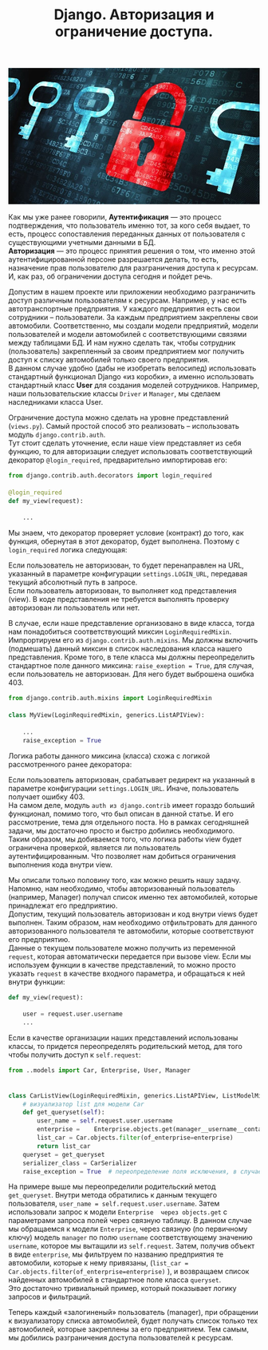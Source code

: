 ﻿---
layout: post
title: Django. Авторизация и ограничение доступа.
---
![](/image/post-2020-04-15/zamok1.jpg)



Как мы уже ранее говорили, **Аутентификация** — это процесс подтверждения, что пользователь именно тот, за кого себя выдает, то есть, процесс сопоставления переданных данных от пользователя с существующими учетными данными в БД.   
**Авторизация** — это процесс принятия решения о том, что именно этой аутентифицированной персоне разрешается делать, то есть, назначение прав пользователю для разграничения доступа к ресурсам. И, как раз, об ограничении доступа сегодня и пойдет речь.  
 
Допустим в нашем проекте или приложении необходимо разграничить доступ различным пользователям к ресурсам. Например, у нас есть автотранспортные предприятия. У каждого предприятия есть свои сотрудники – пользователи. За каждым предприятием закреплены свои автомобили. Соответственно, мы создали модели предприятий, модели пользователей и модели автомобилей с соответствующими связями между таблицами БД. И нам нужно сделать так, чтобы сотрудник (пользователь) закрепленный за своим предприятием мог получить доступ к списку автомобилей только своего предприятия.  
В данном случае удобно (дабы не изобретать велосипед) использовать стандартный функционал Django «из коробки», а именно использовать стандартный класс **User** для создания моделей сотрудников. Например, наши пользовательские классы `Driver` и `Manager`, мы сделаем наследниками класса User.  

Ограничение доступа можно cделать на уровне представлений (`views.py`). Самый простой способ это реализовать – использовать модуль `django.contrib.auth`.  
Тут стоит сделать уточнение, если наше view представляет из себя функцию, то для авторизации следует использовать соответствующий декоратор `@login_required`, предварительно импортировав его:
```python
from django.contrib.auth.decorators import login_required

@login_required
def my_view(request):
    
    ...
```  
Мы знаем, что декоратор проверяет условие (контракт) до того, как функция, обернутая в этот декоратор, будет выполнена. Поэтому с  `login_required` логика следующая:  

Если пользователь не авторизован, то будет перенаправлен на URL, указанный в параметре конфигурации `settings.LOGIN_URL`, передавая текущий абсолютный путь в запросе.   
Если пользователь авторизован, то выполняет код представления (view). В коде представления не требуется выполнять проверку авторизован ли пользователь или нет.

В случае, если наше представление организовано в виде класса, тогда нам понадобиться соответствующий миксин `LoginRequiredMixin`. Импрортируем его из `django.contrib.auth.mixins`. Мы должны включить (подмешать) данный миксин в список наследования класса нашего представления. Кроме того, в теле класса мы должны переопределить стандартное поле данного миксина: `raise_exeption = True`, для случая, если пользователь не авторизован. Для него будет выброшена ошибка 403.  
```python
from django.contrib.auth.mixins import LoginRequiredMixin

class MyView(LoginRequiredMixin, generics.ListAPIView):
	
    ...
    raise_exception = True
```  
Логика работы данного миксина (класса) схожа с логикой рассмотренного ранее декоратора:  

Если пользователь авторизован, срабатывает редирект на указанный в параметре конфигурации `settings.LOGIN_URL`. Иначе, пользователь получает ошибку 403.  
На самом деле, модуль `auth из django.contrib` имеет гораздо больший функционал, помимо того, что был описан в данной статье. И его рассмотрение, тема для отдельного поста. Но в рамках сегодняшней задачи, мы достаточно просто и быстро добились необходимого.   
Таким образом, мы добиваемся того, что логика работы view будет ограничена проверкой, является ли пользователь аутентифицированным. Что позволяет нам добиться ограничения выполнения кода внутри view.   
 
Мы описали только половину того, как можно решить нашу задачу. Напомню, нам необходимо, чтобы авторизованный пользователь (например, Manager) получал список именно тех автомобилей, которые принадлежат его предприятию.   
Допустим, текущий пользователь авторизован и код внутри views будет выполнен. Таким образом, нам необходимо отфильтровать для данного авторизованного пользователя те автомобили, которые соответствуют его предприятию.  
Данные о текущем пользователе можно получить из переменной `request`, которая автоматически передается при вызове view. Если мы используем функции в качестве представлений, то можно просто указать `request` в качестве входного параметра, и обращаться к ней внутри функции:
```python
def my_view(request):

    user = request.user.username
    ...
```  
Если в качестве организации наших представлений использованы классы, то придется переопределять родительский метод, для того чтобы получить доступ к `self.request`:

```python
from ..models import Car, Enterprise, User, Manager


class CarListView(LoginRequiredMixin, generics.ListAPIView, ListModelMixin):
    # визуализатор list для модели Car
    def get_queryset(self):
        user_name = self.request.user.username
        enterprise =    Enterprise.objects.get(manager__username__contains=user_name)
        list_car = Car.objects.filter(of_enterprise=enterprise)
        return list_car
    queryset = get_queryset
    serializer_class = CarSerializer
    raise_exception = True  # переопределение поля исключения, в случае не аутентифицированного пользователя

```
На примере выше мы переопределили родительский метод `get_queryset`. Внутри метода обратились к данным текущего пользователя, `user_name = self.request.user.username`. Затем использовали запрос к модели `Enterprise  через objects.get` с параметрами запроса полей через связную таблицу. В данном случае мы обращаемся к модели  `Enterprise`, через связную (по первичному ключу) модель `manager` по полю `username` соответствующему значению `username`, которое мы вытащили из `self.request`. Затем, получив объект в виде `enterprise`, мы фильтруем по названию предприятия те автомобили, которые к нему привязаны, (`list_car = Car.objects.filter(of_enterprise=enterprise)` ), и возвращаем список найденных автомобилей в стандартное поле класса `queryset`.   
Это достаточно тривиальный пример, который показывает логику запросов и фильтраций.  
 
Теперь каждый «залогиненый» пользователь (manager), при обращении к визуализатору списка автомобилей, будет получать список только тех автомобилей, которые закреплены за его предприятием. Тем самым, мы добились разграничения доступа пользователей к ресурсам.













